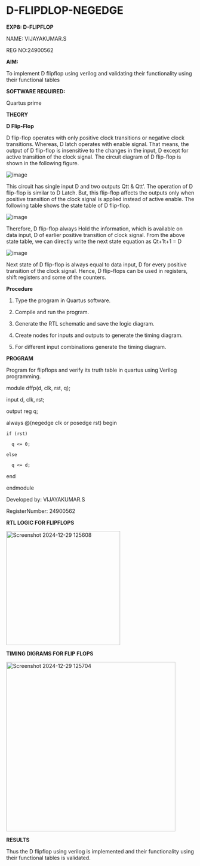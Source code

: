 # D-FLIPDLOP-NEGEDGE

**EXP8: D-FLIPFLOP**

NAME: VIJAYAKUMAR.S

REG NO:24900562

**AIM:**

To implement  D flipflop using verilog and validating their functionality using their functional tables

**SOFTWARE REQUIRED:**

Quartus prime

**THEORY**

**D Flip-Flop**

D flip-flop operates with only positive clock transitions or negative clock transitions. Whereas, D latch operates with enable signal. That means, the output of D flip-flop is insensitive to the changes in the input, D except for active transition of the clock signal. The circuit diagram of D flip-flop is shown in the following figure.

![image](https://github.com/naavaneetha/D-FLIPDLOP-NEGEDGE/assets/154305477/48c81fe8-bc3f-40e7-95e2-519fc155ad51)

This circuit has single input D and two outputs Qtt & Qtt’. The operation of D flip-flop is similar to D Latch. But, this flip-flop affects the outputs only when positive transition of the clock signal is applied instead of active enable. The following table shows the state table of D flip-flop.

![image](https://github.com/naavaneetha/D-FLIPDLOP-NEGEDGE/assets/154305477/e5f3fda7-68ec-4a3a-a0a4-cf6f9cc4ab55)

Therefore, D flip-flop always Hold the information, which is available on data input, D of earlier positive transition of clock signal. From the above state table, we can directly write the next state equation as Qt+1t+1 = D

![image](https://github.com/naavaneetha/D-FLIPDLOP-NEGEDGE/assets/154305477/8592c0d8-2917-4142-91b9-d6c30dd891d2)

Next state of D flip-flop is always equal to data input, D for every positive transition of the clock signal. Hence, D flip-flops can be used in registers, shift registers and some of the counters.

**Procedure**

1. Type the program in Quartus software.

2. Compile and run the program.

3. Generate the RTL schematic and save the logic diagram.

4. Create nodes for inputs and outputs to generate the timing diagram.

5. For different input combinations generate the timing diagram.

**PROGRAM**

Program for flipflops and verify its truth table in quartus using Verilog programming.

module dffp(d, clk, rst, q);

  input d, clk, rst;
  
  output reg q;

  always @(negedge clk or posedge rst) begin

    if (rst)
    
      q <= 0; 
    
    else
    
      q <= d; 
  
  end

endmodule

Developed by: VIJAYAKUMAR.S

RegisterNumber: 24900562


**RTL LOGIC FOR FLIPFLOPS**

<img width="305" alt="Screenshot 2024-12-29 125608" src="https://github.com/user-attachments/assets/a8dcd50b-1da0-4ca0-a679-bd4e3bc08708" />

**TIMING DIGRAMS FOR FLIP FLOPS**

<img width="453" alt="Screenshot 2024-12-29 125704" src="https://github.com/user-attachments/assets/43a0f21d-b8ad-4062-86ae-14f9666117cb" />


**RESULTS**

Thus the D flipflop using verilog is implemented and their functionality using their functional tables is validated.
